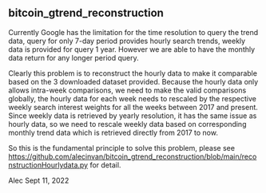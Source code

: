 ## bitcoin_gtrend_reconstruction



Currently Google has the limitation for the time resolution to query the trend data, query for only 7-day period provides hourly search trends, weekly data is provided for query 1 year. However we are able to have the monthly data return for any longer period query.

Clearly this problem is to reconstruct the hourly data to make it comparable based on the 3 downloaded dataset provided. Because the hourly data only allows intra-week comparisons, we need to make the valid comparisons globally, the hourly data for each week needs to rescaled by the respective weekly search interest weights for all the weeks between 2017 and present. Since weekly data is retrieved by yearly resolution, it has the same issue as hourly data, so we need to rescale weekly data based on corresponding monthly trend data which is retrieved directly from 2017 to now.

So this is the fundamental principle to solve this problem, please see https://github.com/alecinvan/bitcoin_gtrend_reconstruction/blob/main/reconstructionHourlydata.py for detail.



Alec 
Sept 11, 2022
